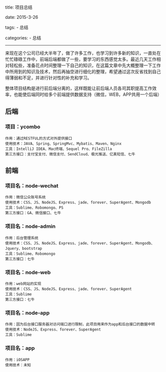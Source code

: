 title: 项目总结

date: 2015-3-26

tags:
    - 总结

categories:
    - 总结

---
来现在这个公司已经大半年了，做了许多工作，也学习到许多新的知识，一直处在忙忙碌碌工作中，前端后端都做了一些，要学习的东西感觉太多。最近几天工作相对轻松些，准备花点时间整理一下自己的知识，在这篇文章中先大概整理一下工作中所用到的知识及技术，然后再抽空进行细化的整理，希望通过这次反省找到自己得薄弱和不足，并进行针对性的补充和学习。

整体项目结构是进行前后端分离的，这样既能让前后端人员各司其职提高工作效率，也能使后端同时给多个前端提供数据支持（微信，WEB，APP共用一个后端）

## 后端

### 项目：ycombo
    作用：通过RESTFUL的方式对外提供接口
    使用技术：JAVA、Spring、SpringMvc、Mybatis、Maven、Nginx
    工具：IntelliJ IDEA、Mac终端、Sequel Pro、FileZilla
    第三方接口：支付宝支付、微信支付、SendCloud、极光推送、亿美短信、七牛

## 前端

### 项目名：node-wechat
    作用：微信公众账号系统
    使用技术：CSS、JS、NodeJS、Express、jade、forever、SuperAgent、Mongodb
    工具：Sublime、Robomongo、PS
    第三方接口：GA、微信接口、七牛

### 项目名：node-admin
    作用：后台管理系统
    使用技术：CSS、JS、NodeJS、Express、jade、forever、SuperAgent、Mongodb、Jquery、bootstrap
    工具：Sublime、Robomongo
    第三方接口：七牛

### 项目名：node-web
    作用：web网站的实现
    使用技术：CSS、JS、NodeJS、Express、jade、forever、SuperAgent
    工具：Sublime
    第三方接口：七牛
    
### 项目名：node-app
    作用：因为后台接口服务器对访问端口进行限制，此项目用来作为app和后台接口的数据中转
    使用技术：NodeJS、Express、forever、SuperAgent
    工具：Sublime

### 项目名：app
    作用：iOSAPP
    使用技术：未知